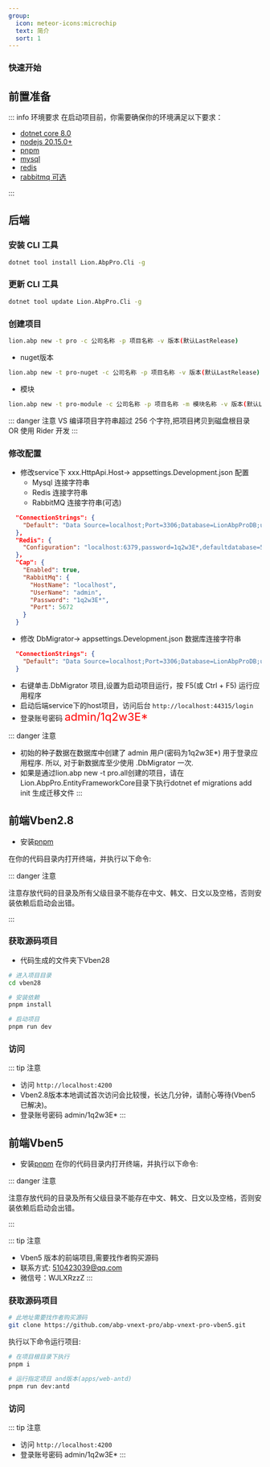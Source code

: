 ```yaml
---
group:
  icon: meteor-icons:microchip
  text: 简介
  sort: 1
---
```


### 快速开始

## 前置准备

::: info 环境要求
在启动项目前，你需要确保你的环境满足以下要求：
- [dotnet core 8.0](https://dotnet.microsoft.com/en-us/download/dotnet/8.0)
- [nodejs 20.15.0+](https://nodejs.org/zh-cn/)
- [pnpm](https://www.pnpm.cn/installation)
- [mysql](https://dev.mysql.com/downloads/installer/)
- [redis](https://redis.io/docs/getting-started/installation/)
- [rabbitmq 可选](https://www.rabbitmq.com/download.html)

:::

## 后端
### 安装 CLI 工具
```bash
dotnet tool install Lion.AbpPro.Cli -g
```
### 更新 CLI 工具
```bash
dotnet tool update Lion.AbpPro.Cli -g
```
### 创建项目

```bash
lion.abp new -t pro -c 公司名称 -p 项目名称 -v 版本(默认LastRelease)
```

- nuget版本

```bash
lion.abp new -t pro-nuget -c 公司名称 -p 项目名称 -v 版本(默认LastRelease)
```


- 模块

```bash
lion.abp new -t pro-module -c 公司名称 -p 项目名称 -m 模块名称 -v 版本(默认LastRelease) 
```


::: danger 注意
VS 编译项目字符串超过 256 个字符,把项目拷贝到磁盘根目录 OR 使用 Rider 开发
:::

### 修改配置
- 修改service下 xxx.HttpApi.Host-> appsettings.Development.json 配置
  - Mysql 连接字符串
  - Redis 连接字符串
  - RabbitMQ 连接字符串(可选)
```json
  "ConnectionStrings": {
    "Default": "Data Source=localhost;Port=3306;Database=LionAbpProDB;uid=root;pwd=1q2w3E*;charset=utf8mb4;Allow User Variables=true;AllowLoadLocalInfile=true"
  },
  "Redis": {
    "Configuration": "localhost:6379,password=1q2w3E*,defaultdatabase=5"
  }，
  "Cap": {
    "Enabled": true,
    "RabbitMq": {
      "HostName": "localhost",
      "UserName": "admin",
      "Password": "1q2w3E*",
      "Port": 5672
    }
  }  
```
- 修改 DbMigrator-> appsettings.Development.json 数据库连接字符串
```json
  "ConnectionStrings": {
    "Default": "Data Source=localhost;Port=3306;Database=LionAbpProDB;uid=root;pwd=1q2w3E*;charset=utf8mb4;Allow User Variables=true;AllowLoadLocalInfile=true"
  } 
```  
- 右键单击.DbMigrator 项目,设置为启动项目运行，按 F5(或 Ctrl + F5) 运行应用程序
- 启动后端service下的host项目，访问后台 `http://localhost:44315/login`
- 登录账号密码 <span style="color:red;font-size:22px">admin/1q2w3E*</span>


::: danger 注意

- 初始的种子数据在数据库中创建了 admin 用户(密码为1q2w3E*) 用于登录应用程序. 所以, 对于新数据库至少使用 .DbMigrator 一次.
- 如果是通过lion.abp new -t pro.all创建的项目，请在Lion.AbpPro.EntityFrameworkCore目录下执行dotnet ef migrations add init 生成迁移文件
:::


## 前端Vben2.8
- 安装[pnpm](https://www.pnpm.cn/installation)

在你的代码目录内打开终端，并执行以下命令:

::: danger 注意

注意存放代码的目录及所有父级目录不能存在中文、韩文、日文以及空格，否则安装依赖后启动会出错。

:::

### 获取源码项目
- 代码生成的文件夹下Vben28

```bash
# 进入项目目录
cd vben28

# 安装依赖
pnpm install

# 启动项目
pnpm run dev
```
### 访问

::: tip 注意
- 访问 `http://localhost:4200`
- Vben2.8版本本地调试首次访问会比较慢，长达几分钟，请耐心等待(Vben5已解决)。
- 登录账号密码 admin/1q2w3E*
:::


## 前端Vben5
- 安装[pnpm](https://www.pnpm.cn/installation)
在你的代码目录内打开终端，并执行以下命令:

::: danger 注意

注意存放代码的目录及所有父级目录不能存在中文、韩文、日文以及空格，否则安装依赖后启动会出错。

:::

::: tip 注意

- Vben5 版本的前端项目,需要找作者购买源码
- 联系方式: 510423039@qq.com
- 微信号：WJLXRzzZ
:::

### 获取源码项目

```bash
# 此地址需要找作者购买源码
git clone https://github.com/abp-vnext-pro/abp-vnext-pro-vben5.git
```

执行以下命令运行项目:

```bash
# 在项目根目录下执行
pnpm i

# 运行指定项目 and版本(apps/web-antd)
pnpm run dev:antd
```
### 访问

::: tip 注意
- 访问 `http://localhost:4200`
- 登录账号密码 admin/1q2w3E*
:::
